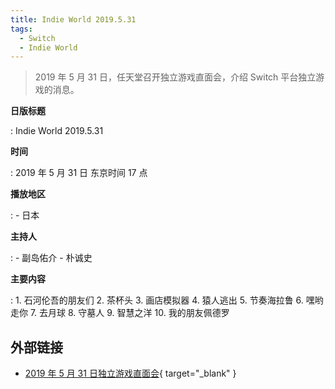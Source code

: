 ```yaml
---
title: Indie World 2019.5.31
tags:
  - Switch
  - Indie World
---
```


> 2019 年 5 月 31 日，任天堂召开独立游戏直面会，介绍 Switch 平台独立游戏的消息。

**日版标题**

:   Indie World 2019.5.31

**时间**

:   2019 年 5 月 31 日 东京时间 17 点

**播放地区**

:   - 日本

**主持人**

:   - 副岛佑介
    - 朴诚史

**主要内容**

:   1. 石河伦吾的朋友们
    2. 茶杯头
    3. 画店模拟器
    4. 猿人逃出
    5. 节奏海拉鲁
    6. 嘿哟走你
    7. 去月球
    8. 守墓人
    9. 智慧之洋
    10. 我的朋友佩德罗

## 外部链接

- [2019 年 5 月 31 日独立游戏直面会](https://www.bilibili.com/video/BV14K411371r/){ target="_blank" }
